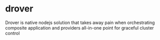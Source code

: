 # drover

Drover is native nodejs solution that takes away pain when orchestrating composite application and providers all-in-one point for graceful cluster control
